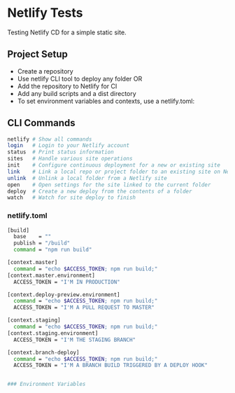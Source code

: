 # Netlify Tests

Testing Netlify CD for a simple static site.

## Project Setup

* Create a repository
* Use netlify CLI tool to deploy any folder OR
* Add the repository to Netlify for CI
* Add any build scripts and a dist directory
* To set environment variables and contexts, use a netlify.toml:

## CLI Commands

```sh
netlify # Show all commands
login   # Login to your Netlify account
status  # Print status information
sites   # Handle various site operations
init    # Configure continuous deployment for a new or existing site
link    # Link a local repo or project folder to an existing site on Netlify
unlink  # Unlink a local folder from a Netlify site
open    # Open settings for the site linked to the current folder
deploy  # Create a new deploy from the contents of a folder
watch   # Watch for site deploy to finish
```

### netlify.toml

``` sh
[build]
  base    = ""
  publish = "/build"
  command = "npm run build"

[context.master]
  command = "echo $ACCESS_TOKEN; npm run build;"
[context.master.environment]
  ACCESS_TOKEN = "I'M IN PRODUCTION"

[context.deploy-preview.environment]
  command = "echo $ACCESS_TOKEN; npm run build;"
  ACCESS_TOKEN = "I'M A PULL REQUEST TO MASTER"

[context.staging]
  command = "echo $ACCESS_TOKEN; npm run build;"
[context.staging.environment]
  ACCESS_TOKEN = "I'M THE STAGING BRANCH"

[context.branch-deploy]
  command = "echo $ACCESS_TOKEN; npm run build;"
  ACCESS_TOKEN = "I'M A BRANCH BUILD TRIGGERED BY A DEPLOY HOOK"


### Environment Variables
